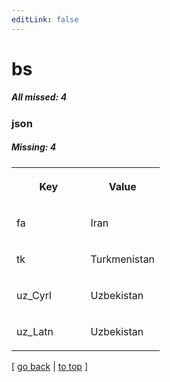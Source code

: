 ```yaml
---
editLink: false
---
```


# bs

##### All missed: 4


### json

##### Missing: 4

<table width="100%">
<tr><th width="50%">

Key

</th><th width="50%">

Value

</th></tr>
<tr><td width="50%">

fa

</td><td width="50%">

Iran

</td></tr>
<tr><td width="50%">

tk

</td><td width="50%">

Turkmenistan

</td></tr>
<tr><td width="50%">

uz_Cyrl

</td><td width="50%">

Uzbekistan

</td></tr>
<tr><td width="50%">

uz_Latn

</td><td width="50%">

Uzbekistan

</td></tr>
</table>

[ [go back](../status.md) | [to top](#) ]

